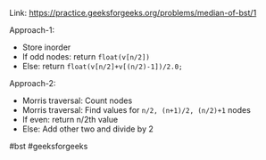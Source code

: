 Link: https://practice.geeksforgeeks.org/problems/median-of-bst/1 

Approach-1:
- Store inorder
- If odd nodes: return `float(v[n/2])`
- Else: return `float(v[n/2]+v[(n/2)-1])/2.0;`

Approach-2:
- Morris traversal: Count nodes
- Morris traversal: Find values for `n/2, (n+1)/2, (n/2)+1` nodes
- If even: return n/2th value
- Else: Add other two and divide by 2


#bst #geeksforgeeks 